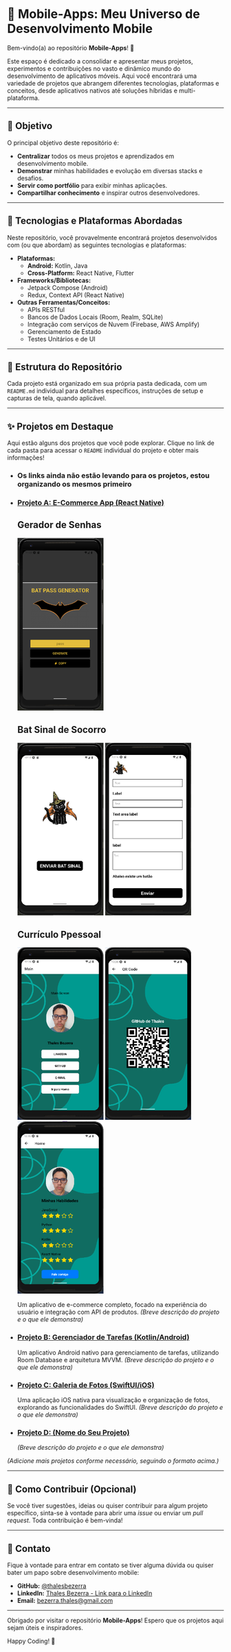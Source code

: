# 📱 Mobile-Apps: Meu Universo de Desenvolvimento Mobile

Bem-vindo(a) ao repositório **Mobile-Apps**! 👋

Este espaço é dedicado a consolidar e apresentar meus projetos, experimentos e contribuições no vasto e dinâmico mundo do desenvolvimento de aplicativos móveis. Aqui você encontrará uma variedade de projetos que abrangem diferentes tecnologias, plataformas e conceitos, desde aplicativos nativos até soluções híbridas e multi-plataforma.

---

## 🎯 Objetivo

O principal objetivo deste repositório é:

* **Centralizar** todos os meus projetos e aprendizados em desenvolvimento mobile.
* **Demonstrar** minhas habilidades e evolução em diversas stacks e desafios.
* **Servir como portfólio** para exibir minhas aplicações.
* **Compartilhar conhecimento** e inspirar outros desenvolvedores.

---

## 🚀 Tecnologias e Plataformas Abordadas

Neste repositório, você provavelmente encontrará projetos desenvolvidos com (ou que abordam) as seguintes tecnologias e plataformas:

* **Plataformas:**
    * **Android:** Kotlin, Java
    * **Cross-Platform:** React Native, Flutter
* **Frameworks/Bibliotecas:**
    * Jetpack Compose (Android)
    * Redux, Context API (React Native)
* **Outras Ferramentas/Conceitos:**
    * APIs RESTful
    * Bancos de Dados Locais (Room, Realm, SQLite)
    * Integração com serviços de Nuvem (Firebase, AWS Amplify)
    * Gerenciamento de Estado
    * Testes Unitários e de UI

---

## 📁 Estrutura do Repositório

Cada projeto está organizado em sua própria pasta dedicada, com um `README.md` individual para detalhes específicos, instruções de setup e capturas de tela, quando aplicável.

---

## ✨ Projetos em Destaque

Aqui estão alguns dos projetos que você pode explorar. Clique no link de cada pasta para acessar o `README` individual do projeto e obter mais informações!

* ### Os links ainda não estão levando para os projetos, estou organizando os mesmos primeiro

* ### [**Projeto A: E-Commerce App (React Native)**](./Projecto-ReactNative-E-Commerce)
  ## Gerador de Senhas
  <img src="assets/GERADOR_DE_SENHA_DO_BAT.png" alt="Descrição da imagem" width="200" height="400">
  <p></p>
  
  ## Bat Sinal de Socorro
  <img src="assets/Bat_Sinal01.png" alt="Descrição da imagem" width="200" height="400">
  <img src="assets/Bat_Sinal02.png" alt="Descrição da imagem" width="200" height="400">
  <p></p>

  ## Currículo Ppessoal
  <img src="assets/curriculo01.png" alt="Descrição da imagem" width="200" height="400">
  <img src="assets/curriculo02.png" alt="Descrição da imagem" width="200" height="400">
  <img src="assets/curriculo03.png" alt="Descrição da imagem" width="200" height="400">

    Um aplicativo de e-commerce completo, focado na experiência do usuário e integração com API de produtos.
    *(Breve descrição do projeto e o que ele demonstra)*

* ### [**Projeto B: Gerenciador de Tarefas (Kotlin/Android)**](./App-Lista-Tarefas-Kotlin)
    Um aplicativo Android nativo para gerenciamento de tarefas, utilizando Room Database e arquitetura MVVM.
    *(Breve descrição do projeto e o que ele demonstra)*

* ### [**Projeto C: Galeria de Fotos (SwiftUI/iOS)**](./Meu-Primeiro-App-SwiftUI)
    Uma aplicação iOS nativa para visualização e organização de fotos, explorando as funcionalidades do SwiftUI.
    *(Breve descrição do projeto e o que ele demonstra)*

* ### [**Projeto D: (Nome do Seu Projeto)**](./Link-Para-A-Pasta-Do-Seu-Projeto)
    *(Breve descrição do projeto e o que ele demonstra)*

*(Adicione mais projetos conforme necessário, seguindo o formato acima.)*

---

## 🤝 Como Contribuir (Opcional)

Se você tiver sugestões, ideias ou quiser contribuir para algum projeto específico, sinta-se à vontade para abrir uma *issue* ou enviar um *pull request*. Toda contribuição é bem-vinda!

---

## 📧 Contato

Fique à vontade para entrar em contato se tiver alguma dúvida ou quiser bater um papo sobre desenvolvimento mobile:

* **GitHub:** [@thalesbezerra](https://github.com/thalesbezerra)
* **LinkedIn:** [Thales Bezerra - Link para o LinkedIn](https://www.linkedin.com/in/thales-bezerra)
* **Email:** [bezerra.thales@gmail.com](mailto:bezerra.thales@gmail.com)

---

Obrigado por visitar o repositório **Mobile-Apps**! Espero que os projetos aqui sejam úteis e inspiradores.

Happy Coding! 🚀
